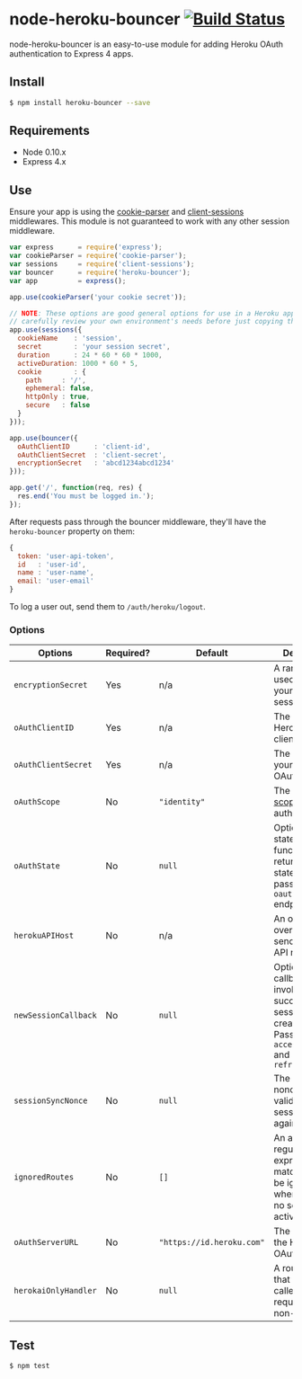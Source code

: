 # node-heroku-bouncer [![Build Status](https://travis-ci.org/heroku/node-heroku-bouncer.svg?branch=master)](https://travis-ci.org/heroku/node-heroku-bouncer)

node-heroku-bouncer is an easy-to-use module for adding Heroku OAuth
authentication to Express 4 apps.

## Install

```sh
$ npm install heroku-bouncer --save
```

## Requirements

- Node 0.10.x
- Express 4.x

## Use

Ensure your app is using the [cookie-parser][cookieParser] and
[client-sessions][clientSessions] middlewares. This module is not guaranteed to
work with any other session middleware.

```javascript
var express      = require('express');
var cookieParser = require('cookie-parser');
var sessions     = require('client-sessions');
var bouncer      = require('heroku-bouncer');
var app          = express();

app.use(cookieParser('your cookie secret'));

// NOTE: These options are good general options for use in a Heroku app, but
// carefully review your own environment's needs before just copying these.
app.use(sessions({
  cookieName    : 'session',
  secret        : 'your session secret',
  duration      : 24 * 60 * 60 * 1000,
  activeDuration: 1000 * 60 * 5,
  cookie        : {
    path     : '/',
    ephemeral: false,
    httpOnly : true,
    secure   : false
  }
}));

app.use(bouncer({
  oAuthClientID      : 'client-id',
  oAuthClientSecret  : 'client-secret',
  encryptionSecret   : 'abcd1234abcd1234'
}));

app.get('/', function(req, res) {
  res.end('You must be logged in.');
});
```

After requests pass through the bouncer middleware, they'll have the
`heroku-bouncer` property on them:

```javascript
{
  token: 'user-api-token',
  id   : 'user-id',
  name : 'user-name',
  email: 'user-email'
}
```

To log a user out, send them to `/auth/heroku/logout`.

### Options

| Options | Required? | Default | Description |
|---------|-----------|---------|-------------|
| `encryptionSecret` | Yes | n/a | A random string used to encrypt your user session data |
| `oAuthClientID` | Yes | n/a | The ID of your Heroku OAuth client |
| `oAuthClientSecret` | Yes | n/a | The secret of your Heroku OAuth client |
| `oAuthScope` | No | `"identity"` | The requested [scope][scope] for the authorization |
| `oAuthState` | No | `null` | Optional oauth state or function that returns oauth state to be passed to `oauth/authorize` endpoint |
| `herokuAPIHost` | No | n/a | An optional override host to send Heroku API requests to |
| `newSessionCallback` | No | `null` | Optional callback to be invoked after successful session creation.  Passed oauth `access_token` and `refresh_token` |
| `sessionSyncNonce` | No | `null` | The name of a nonce cookie to validate sessions against |
| `ignoredRoutes` | No | `[]` | An array of regular expressions to match routes to be ignored when there is no session active |
| `oAuthServerURL` | No | `"https://id.heroku.com"` | The location of the Heroku OAuth server |
| `herokaiOnlyHandler` | No | `null` | A route handler that will be called on requests by non-Herokai |

## Test

```sh
$ npm test
```

[cookieParser]:   https://github.com/expressjs/cookie-parser
[clientSessions]: https://github.com/mozilla/node-client-sessions
[scope]:          https://devcenter.heroku.com/articles/oauth#scopes
